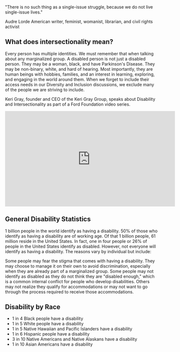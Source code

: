 "There is no such thing as a single-issue struggle, because we do not live single-issue lives."

Audre Lorde
American writer, feminist, womanist, librarian, and civil rights activist

## What does intersectionality mean?

Every person has multiple identities. We must remember that when talking about any marginalized group. A disabled person is not just a disabled person. They may be a woman, black, and have Parkinson's Disease. They may be non-binary, white, and hard of hearing. Most importantly, they are human beings with hobbies, families, and an interest in learning, exploring, and engaging in the world around them. When we forget to include their access needs in our Diversity and Inclusion discussions, we exclude many of the people we are striving to include.

Keri Gray, founder and CEO of the Keri Gray Group, speaks about Disability and Intersectionality as part of a Ford Foundation video series.

<iframe width="560" height="315" src="https://www.youtube.com/embed/p2XN0CQazr0" title="Disability and Intersectionality Video" frameborder="0" allow="accelerometer; autoplay; clipboard-write; encrypted-media; gyroscope; picture-in-picture" allowfullscreen></iframe>

## General Disability Statistics

1 billion people in the world identify as having a disability. 50% of those who identify as having a disability are of working age. Of that 1 billion people, 61 million reside in the United States. In fact, one in four people or 26% of people in the United States identify as disabled. However, not everyone will identify as having a disability. The reasons vary by individual but include:

Some people may fear the stigma that comes with having a disability. They may choose to manage it on their own to avoid discrimination, especially when they are already part of a marginalized group.
Some people may not identify as disabled as they do not think they are "disabled enough," which is a common internal conflict for people who develop disabilities.
Others may not realize they qualify for accommodations or may not want to go through the process required to receive those accommodations. 

## Disability by Race
- 1 in 4 Black people have a disability
- 1 in 5 White people have a disability
- 1 in 5 Native Hawaiian and Pacific Islanders have a disability
- 1 in 6 Hispanic people have a disability
- 3 in 10 Native Americans and Native Alaskans have a disability
- 1 in 10 Asian Americans have a disability
